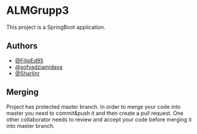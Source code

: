 
# ALMGrupp3

This project is a SpringBoot application. 


## Authors

- [@FilipEd95](https://github.com/FilipEd95)
- [@sofyadziamidava](https://github.com/sofyadziamidava)
- [@Sharlinr](https://github.com/Sharlinr)


## Merging

Project has protected master branch. In order to merge your code into master you need to commit&push it and then create a pull request. One other collaborator needs to review and accept your code before merging it into master branch.

